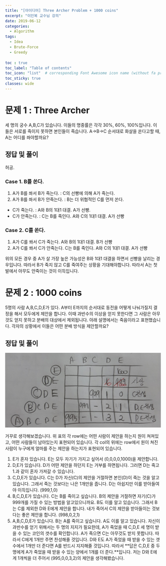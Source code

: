 ```yaml
---
title: "[아이디어] Three Archer Problem + 1000 coins"
excerpt: "이인복 교수님 강의"
date: 2019-06-12
categories:
  - Algorithm
tags:
  - Idea
  - Brute-Force
  - Greedy

toc : true
toc_label: "Table of contents"
toc_icon: "list"  # corresponding Font Awesome icon name (without fa prefix)
toc_sticky: true
classes: wide  
---
```


# 문제 1 : Three Archer

세 명의 궁수 A,B,C가 있습니다. 이들의 명중률은 각각 30%, 60%, 100%입니다. 이들은 서로를 죽이지 못하면 본인들이 죽습니다.
A->B->C 순서대로 화살을 쏜다고할 때, A는 어디를 쏴야할까요?

## 정답 및 풀이

허공.  

### Case 1. B를 쏜다.

1. A가 B를 쏴서 B가 죽는다. : C의 선빵에 의해 A가 죽는다.
2. A가 B를 쏴서 B가 안죽는다. : B는 더 위협적인 C를 먼저 쏜다. 

- C가 죽는다. : A와 B의 1대1 대결. A가 선빵.
- C가 안죽는다.  : C는 B를 죽인다. A와 C의 1대1 대결. A가 선빵

### Case 2. C를 쏜다.

1. A가 C를 쏴서 C가 죽는다. A와 B의 1대1 대결. B가 선빵
2. A가 C를 쏴서 C가 안죽는다. C는 B를 죽인다. A와 C의 1대1 대결. A가 선빵


위의 모든 경우 중 A가 살 가장 높은 가능성은 B와 1대1 대결을 하면서 선빵을 날리는 경우입니다. 따라서 B가 죽지 않고 C를 죽여주는 상황을 기대해야합니다. 
따라서 A는 첫 발에서 아무도 안죽이는 것이 이득입니다.

# 문제 2 : 1000 coins

5명의 사람 A,B,C,D,E가 있다. A부터 E까지의 순서대로 동전을 어떻게 나눠가질지 결정을 해서 모두에게 제안을 합니다. 이때 과반수의 이상을 얻지 못한다면 그 사람은 아무것도 얻지 못하고
분배의 대상에서 제외됩니다. 아래 설명에서는 죽음이라고 표현했습니다. 각자의 상황에서 이들은 어떤 분배 방식을 제안할까요?

## 정답 및 풀이

![one-thousnad-coins](/assets/images/algorithm/one-thousand-coins.jpg)  

거꾸로 생각해보겠습니다. 위 표의 각 row에는 어떤 사람이 제안을 하는지 원이 쳐져있고, 어떤 사람들이 남아있는지 표현되어 있습니다. 각 col의 위에는 row에서 원이 쳐진  사람이 누구에게 얼마를 주는 제안을 하는지가 표현되어 있습니다. 

1. E가 혼자 있습니다. E는 모두 자기가 가지고 싶어서 (0,0,0,0,1000)을 제안합니다.
2. D,E가 있습니다. D가 어떤 제안을 하던지 E는 거부를 하면됩니다. 그러면 D는 죽고 1.과 같이 혼자 가져갈 수 있습니다.
3. C,D,E가 있습니다. C는 D가 자신(C)의 제안을 거절하면 본인(D)이 죽는 것을 알고 있습니다. 그래서 죽는 것보다는 나은 1개만을 줍니다. D는 아쉽지만 이를 받아들여야 이득입니다. (999,1,0)
4. B,C,D,E가 있습니다. C는 B를 죽이고 싶습니다. B의 제안을 거절하면 자기(C)가 999개를 가질 수 있는 방법을 알고있으니까요. B도 이를 알고 있습니다. 그래서 B는 C를 제외한 D와 E에게 제안을 합니다. 내가 죽어서 C의 제안을 받아들이는 것보다는 좋은 제안을 합니다. (998,0,2,1)
5. A,B,C,D,E가 있습니다. B는 A를 죽이고 싶습니다. A도 이를 알고 있습니다. 자신이 과반수를 얻기 위해서는 두 명의 지지가 필요한데, A가 죽었을 때 C,D,E 세 명이 받을 수 있는 코인의 갯수를 확인합니다. A가 죽으면 C는 아무것도 받지 못합니다. 따라서 C에게 1개만 주면 찬성해줄 것입니다. D와 E도 A가 죽었을 때 받을 수 있는 갯수에서 1개만 더 준다면 A를 반드시 지지해줄 것입니다. 따라서 **답은 C,D,E 중 두 명에게 A가 죽었을 때 받을 수 있는 양에서 1개를 더 준다.**입니다. 저는 D와 E에게 1개씩을 더 주어서 (995,0,0,3,2)의 제안을 생각해봤습니다.

